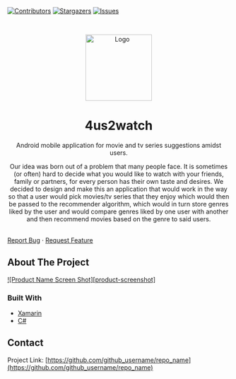 [![Contributors][contributors-shield]][contributors-url]
[![Stargazers][stars-shield]][stars-url]
[![Issues][issues-shield]][issues-url]

<br />
<p align="center">
  <a href="https://github.com/Quiirex/4us2watch">
    <img src="https://c0.klipartz.com/pngpicture/779/81/sticker-png-logo-brand-random-icons-angle-text.png" alt="Logo" width="150" height="150">
  </a>

  <h1 align="center">4us2watch</h1>

  <p align="center">
    Android mobile application for movie and tv series suggestions amidst users.
  <br/> 
  <p align="center">
Our idea was born out of a problem that many people face. It is sometimes (or often) hard
to decide what you would like to watch with your friends, family or partners,
for every person has their own taste and desires. We decided to design and make this
an application that would work in the way so that a user would pick movies/tv series that they enjoy
which would then be passed to the recommender algorithm, which would in turn store genres liked by the user
and would compare genres liked by one user with another and then recommend movies based on the genre to said users.
    </p>
  <br/>
    <a href="https://github.com/github_username/repo_name/issues">Report Bug</a>
    ·
    <a href="https://github.com/github_username/repo_name/issues">Request Feature</a>
  </p>
</p>

<!-- ABOUT THE PROJECT -->
## About The Project

[![Product Name Screen Shot][product-screenshot]](https://example.com)


### Built With

* [Xamarin](https://dotnet.microsoft.com/apps/xamarin)
* [C#](https://docs.microsoft.com/en-us/dotnet/csharp/)


<!-- CONTACT -->
## Contact

Project Link: [https://github.com/github_username/repo_name](https://github.com/github_username/repo_name)


<!-- MARKDOWN LINKS & IMAGES -->
<!-- https://www.markdownguide.org/basic-syntax/#reference-style-links -->
[contributors-shield]: https://img.shields.io/github/contributors/Quiirex/4us2watch.svg?style=for-the-badge
[contributors-url]: https://github.com/Quiirex/4us2watch/graphs/contributors
[forks-shield]: https://img.shields.io/github/forks/Quiirex/4us2watch.svg?style=for-the-badge
[forks-url]: https://github.com/Quiirex/4us2watch/network/members
[stars-shield]: https://img.shields.io/github/stars/Quiirex/4us2watch.svg?style=for-the-badge
[stars-url]: https://github.com/Quiirex/4us2watch/stargazers
[issues-shield]: https://img.shields.io/github/issues/Quiirex/4us2watch.svg?style=for-the-badge
[issues-url]: https://github.com/Quiirex/4us2watch/issues
[license-shield]: https://img.shields.io/github/license/Quiirex/4us2watch.svg?style=for-the-badge
[license-url]: https://github.com/Quiirex/4us2watch/blob/master/LICENSE.txt
[linkedin-shield]: https://img.shields.io/badge/-LinkedIn-black.svg?style=for-the-badge&logo=linkedin&colorB=555
[linkedin-url]: https://linkedin.com/in/Quiirex
